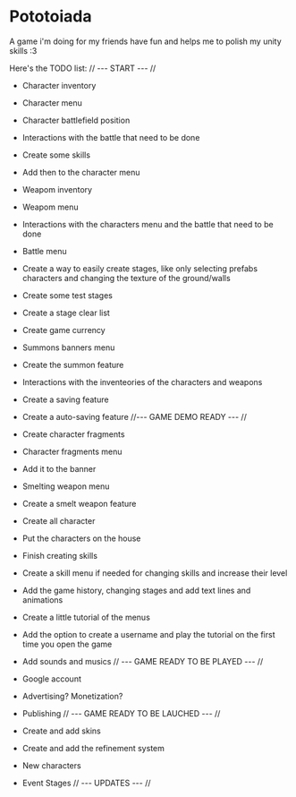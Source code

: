 # Pototoiada
A game i'm doing for my friends have fun and helps me to polish my unity skills :3

Here's the TODO list:
// --- START --- //

- Character inventory
- Character menu
- Character battlefield position
- Interactions with the battle that need to be done
- Create some skills
- Add then to the character menu
- Weapom inventory
- Weapom menu
- Interactions with the characters menu and the battle that need to be done
- Battle menu
- Create a way to easily create stages, like only selecting prefabs characters and changing the texture of the ground/walls
- Create some test stages
- Create a stage clear list
- Create game currency
- Summons banners menu
- Create the summon feature
- Interactions with the inventeories of the characters and weapons
- Create a saving feature
- Create a auto-saving feature
//--- GAME DEMO READY --- //

- Create character fragments
- Character fragments menu
- Add it to the banner
- Smelting weapon menu
- Create a smelt weapon feature
- Create all character
- Put the characters on the house
- Finish creating skills
- Create a skill menu if needed for changing skills and increase their level
- Add the game history, changing stages and add text lines and animations
- Create a little tutorial of the menus
- Add the option to create a username and play the tutorial on the first time you open the game
- Add sounds and musics
// --- GAME READY TO BE PLAYED --- //

- Google account
- Advertising? Monetization?
- Publishing
// --- GAME READY TO BE LAUCHED --- //

- Create and add skins
- Create and add the refinement system
- New characters
- Event Stages
// --- UPDATES --- //
